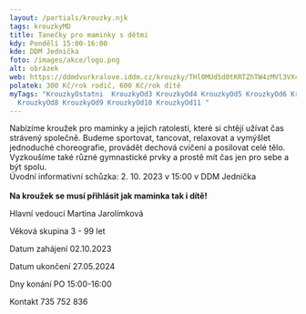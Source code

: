 ```yaml
---
layout: /partials/krouzky.njk
tags: krouzkyMD
title: Tanečky pro maminky s dětmi
kdy: Pondělí 15:00-16:00
kde: DDM Jednička
foto: /images/akce/logo.png
alt: obrázek
web: https://ddmdvurkralove.iddm.cz/krouzky/THl0MUd5d0tKRTZhTW4zMVl3VXcyS0hKTmY5ZktQQytNdEYzZmJLN1ZGYz0=
polatek: 300 Kč/rok rodič, 600 Kč/rok dítě
myTags: "KrouzkyOstatni  KrouzkyOd3 KrouzkyOd4 KrouzkyOd5 KrouzkyOd6 KrouzkyOd7
  KrouzkyOd8 KrouzkyOd9 KrouzkyOd10 KrouzkyOd11 "
---
```



Nabízíme kroužek pro maminky a jejich ratolesti, které si chtějí užívat čas strávený společně. Budeme sportovat, tancovat, relaxovat a vymýšlet jednoduché choreografie, provádět dechová cvičení a posilovat celé tělo. Vyzkoušíme také různé gymnastické prvky a prostě mít čas jen pro sebe a být spolu.\
Úvodní informativní schůzka: 2. 10. 2023 v 15:00 v DDM Jednička\
\
**Na kroužek se musí přihlásit jak maminka tak i dítě!**



Hlavní vedoucí Martina Jarolímková

Věková skupina 3 - 99 let

Datum zahájení 02.10.2023

Datum ukončení 27.05.2024

Dny konání PO 15:00-16:00

Kontakt 735 752 836